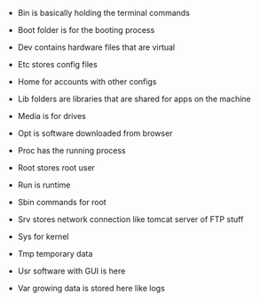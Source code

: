 -   Bin is basically holding the terminal commands 
    
-   Boot folder is for the booting process 
    
-   Dev contains hardware files that are virtual 
    
-   Etc stores config files  
    
-   Home for accounts with other configs 
    
-   Lib folders are libraries that are shared for apps on the machine 
    
-   Media is for drives 
    
-   Opt is software downloaded from browser  
    
-   Proc has the running process 
    
-   Root stores root user 
    
-   Run is runtime  
    
-   Sbin commands for root 
    
-   Srv stores network connection like tomcat server of FTP stuff 
    
-   Sys for kernel 
    
-   Tmp temporary data 
    
-   Usr software with GUI is here 
    
-   Var growing data is stored here like logs